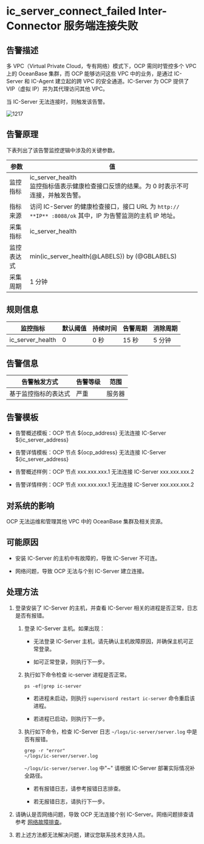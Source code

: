 ic_server_connect_failed Inter-Connector 服务端连接失败
=====================================================================

**告警描述**
-----------------------------

多 VPC（Virtual Private Cloud，专有网络）模式下，OCP 需同时管控多个 VPC 上的 OceanBase 集群，而 OCP 能够访问这些 VPC 中的业务，是通过 IC-Server 和 IC-Agent 建立起的跨 VPC 的安全通道。IC-Server 为 OCP 提供了 VIP（虚拟 IP）并为其代理访问其他 VPC。

当 IC-Server 无法连接时，则触发该告警。

![1217](https://help-static-aliyun-doc.aliyuncs.com/assets/img/zh-CN/3999600461/p371132.png)

告警原理
-------------------------

下表列出了该告警监控逻辑中涉及的关键参数。

| 参数       | 值                                                                                                       |
| ---------- | -------------------------------------------------------------------------------------------------------- |
| 监控指标   | ic_server_health </br> 监控指标值表示健康检查接口反馈的结果。为 0 时表示不可连接，并触发告警。           |
| 指标来源   | 访问 IC-Server 的健康检查接口，接口 URL 为 `http:// **IP** :8088/ok` 其中，IP 为告警监测的主机 IP 地址。 |
| 采集指标   | ic_server_health                                                                                         |
| 监控表达式 | min(ic_server_health{@LABELS}) by (@GBLABELS)                                                            |
| 采集周期   | 1 分钟                                                                                                   |

**规则信息**
-----------------------------

| 监控指标         | 默认阈值 | 持续时间 | 告警周期 | 消除周期 |
| ---------------- | -------- | -------- | -------- | -------- |
| ic_server_health | 0        | 0 秒     | 15 秒    | 5 分钟   |

**告警信息**
-----------------------------

| 告警触发方式         | 告警等级 | 范围   |
| -------------------- | -------- | ------ |
| 基于监控指标的表达式 | 严重     | 服务器 |

**告警模板**
-----------------------------

* 告警概述模板：OCP 节点 \${ocp_address} 无法连接 IC-Server \${ic_server_address}

* 告警详情模板：OCP 节点 \${ocp_address} 无法连接 IC-Server \${ic_server_address}

* 告警概述样例：OCP 节点 xxx.xxx.xxx.1 无法连接 IC-Server xxx.xxx.xxx.2

* 告警详情样例：OCP 节点 xxx.xxx.xxx.1 无法连接 IC-Server xxx.xxx.xxx.2

**对系统的影响**
-------------------------------

OCP 无法运维和管理其他 VPC 中的 OceanBase 集群及相关资源。

**可能原因**
-----------------------------

* 安装 IC-Server 的主机中有故障的，导致 IC-Server 不可连。

* 网络问题，导致 OCP 无法与个别 IC-Server 建立连接。

**处理方法**
-----------------------------

1. 登录安装了 IC-Server 的主机，并查看 IC-Server 相关的进程是否正常，日志是否有报错。

   1. 登录 IC-Server 主机。如果出现：

      * 无法登录 IC-Server 主机，请先确认主机故障原因，并确保主机可正常登录。

      * 如可正常登录，则执行下一步。

   2. 执行如下命令检查 ic-server 进程是否正常。

      ```shell
      ps -ef|grep ic-server
      ```

      * 若进程未启动，则执行 `supervisord restart ic-server` 命令重启该进程。

      * 若进程已启动，则执行下一步。

   3. 执行如下命令，检查 IC-Server 日志 `~/logs/ic-server/server.log` 中是否有报错。

      ```shell
      grep -r "error"  
      ~/logs/ic-server/server.log
      ```

      `~/logs/ic-server/server.log` 中"\~" 请根据 IC-Server 部署实际情况补全路径。
      * 若有报错日志，请参考报错日志排查。

      * 若无报错日志，请执行下一步。

2. 请确认是否网络问题，导致 OCP 无法连接个别 IC-Server。网络问题排查请参考 [网络故障排查](../500.appendix/300.network-troubleshooting.md)。

3. 若上述方法都无法解决问题，建议您联系技术支持人员。
